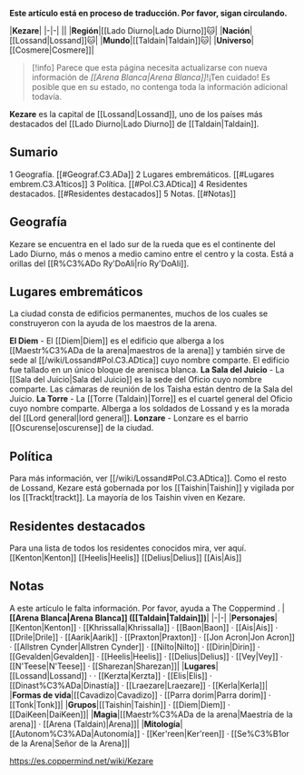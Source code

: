 **Este artículo está en proceso de traducción. Por favor, sigan circulando.**


|**Kezare**|
|-|-|
||
|**Región**|[[Lado Diurno\|Lado Diurno]]🐱︎|
|**Nación**|[[Lossand\|Lossand]]🐱︎|
|**Mundo**|[[Taldain\|Taldain]]🐱︎|
|**Universo**|[[Cosmere\|Cosmere]]|
> [!info] Parece que esta página necesita actualizarse con nueva información de *[[Arena Blanca\|Arena Blanca]]*!¡Ten cuidado! Es posible que en su estado, no contenga toda la información adicional todavía.

**Kezare** es la capital de [[Lossand\|Lossand]], uno de los países más destacados del [[Lado Diurno\|Lado Diurno]] de [[Taldain\|Taldain]].

## Sumario

1 Geografía. [[#Geograf.C3.ADa]] 
2 Lugares embremáticos. [[#Lugares embrem.C3.A1ticos]] 
3 Política. [[#Pol.C3.ADtica]] 
4 Residentes destacados. [[#Residentes destacados]] 
5 Notas. [[#Notas]] 


## Geografía
Kezare se encuentra en el lado sur de la rueda que es el continente del Lado Diurno, más o menos a medio camino entre el centro y la costa. Está a orillas del [[R%C3%ADo Ry'DoAli\|río Ry'DoAli]].

## Lugares embremáticos
La ciudad consta de edificios permanentes, muchos de los cuales se construyeron con la ayuda de los maestros de la arena.

**El Diem** - El [[Diem\|Diem]] es el edificio que alberga a los [[Maestr%C3%ADa de la arena\|maestros de la arena]] y también sirve de sede al [[/wiki/Lossand#Pol.C3.ADtica]] cuyo nombre comparte. El edificio fue tallado en un único bloque de arenisca blanca.
**La Sala del Juicio** - La [[Sala del Juicio\|Sala del Juicio]] es la sede del Oficio cuyo nombre comparte. Las cámaras de reunión de los Taisha están dentro de la Sala del Juicio.
**La Torre** - La [[Torre (Taldain)\|Torre]] es el cuartel general del Oficio cuyo nombre comparte. Alberga a los soldados de Lossand y es la morada del [[Lord general\|lord general]].
**Lonzare** - Lonzare es el barrio [[Oscurense\|oscurense]] de la ciudad.
## Política
Para más información, ver [[/wiki/Lossand#Pol.C3.ADtica]].
Como el resto de Lossand, Kezare está gobernada por los [[Taishin\|Taishin]] y vigilada por los [[Trackt\|trackt]]. La mayoría de los Taishin viven en Kezare.

## Residentes destacados
Para una lista de todos los residentes conocidos mira, ver aquí.
[[Kenton\|Kenton]]
[[Heelis\|Heelis]]
[[Delius\|Delius]]
[[Ais\|Ais]]
## Notas

A este artículo le falta información. Por favor, ayuda a The Coppermind .
|**[[Arena Blanca\|Arena Blanca]] ([[Taldain\|Taldain]])**|
|-|-|
|**Personajes**|[[Kenton\|Kenton]] · [[Khrissalla\|Khrissalla]] · [[Baon\|Baon]] · [[Ais\|Ais]] · [[Drile\|Drile]] · [[Aarik\|Aarik]] · [[Praxton\|Praxton]] · [[Jon Acron\|Jon Acron]] · [[Allstren Cynder\|Allstren Cynder]] · [[Nilto\|Nilto]] · [[Dirin\|Dirin]] · [[Gevalden\|Gevalden]] · [[Heelis\|Heelis]] · [[Delius\|Delius]] · [[Vey\|Vey]] · [[N'Teese\|N'Teese]] · [[Sharezan\|Sharezan]]|
|**Lugares**|[[Lossand\|Lossand]] ·  · [[Kerzta\|Kerzta]] · [[Elis\|Elis]] · [[Dinast%C3%ADa\|Dinastía]] · [[Lraezare\|Lraezare]] · [[Kerla\|Kerla]]|
|**Formas de vida**|[[Cavadizo\|Cavadizo]] · [[Parra dorim\|Parra dorim]] · [[Tonk\|Tonk]]|
|**Grupos**|[[Taishin\|Taishin]] · [[Diem\|Diem]] · [[DaiKeen\|DaiKeen]]|
|**Magia**|[[Maestr%C3%ADa de la arena\|Maestría de la arena]] · [[Arena (Taldain)\|Arena]]|
|**Mitología**|[[Autonom%C3%ADa\|Autonomía]] · [[Ker'reen\|Ker'reen]] · [[Se%C3%B1or de la Arena\|Señor de la Arena]]|



https://es.coppermind.net/wiki/Kezare